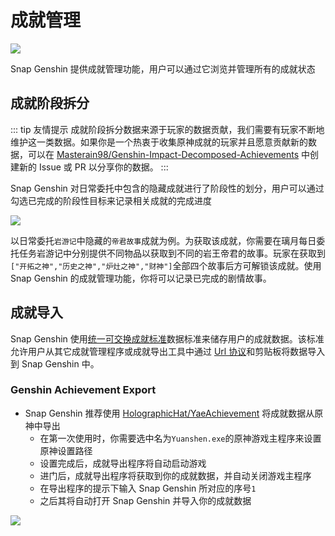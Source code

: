 # 成就管理 <Badge type="tip" text="UIAF" vertical="top" />

![](https://image.snapgenshin.com/imgs/2022/05/02/21047ff544f318fa.png)

Snap Genshin 提供成就管理功能，用户可以通过它浏览并管理所有的成就状态

## 成就阶段拆分

::: tip 友情提示
成就阶段拆分数据来源于玩家的数据贡献，我们需要有玩家不断地维护这一类数据。如果你是一个热衷于收集原神成就的玩家并且愿意贡献新的数据，可以在 [Masterain98/Genshin-Impact-Decomposed-Achievements](https://github.com/Masterain98/Genshin-Impact-Decomposed-Achievements) 中创建新的 Issue 或 PR 以分享你的数据。
:::

Snap Genshin 对日常委托中包含的隐藏成就进行了阶段性的划分，用户可以通过勾选已完成的阶段性目标来记录相关成就的完成进度

![](https://image.snapgenshin.com/imgs/2022/05/02/b6a6cf470d79668e.png)

以日常委托`岩游记`中隐藏的`帝君故事`成就为例。为获取该成就，你需要在璃月每日委托任务岩游记中分别提供不同物品以获取到不同的岩王帝君的故事。玩家在获取到`["开拓之神","历史之神","炉灶之神","财神"]`全部四个故事后方可解锁该成就。使用 Snap Genshin 的成就管理功能，你将可以记录已完成的剧情故事。

## 成就导入

Snap Genshin 使用[统一可交换成就标准](https://www.snapgenshin.com/development/UIAF.html)数据标准来储存用户的成就数据。该标准允许用户从其它成就管理程序或成就导出工具中通过 [Url 协议](https://www.snapgenshin.com/development/ThirdPartyAccess.html#url-%E5%8D%8F%E8%AE%AE)和剪贴板将数据导入到 Snap Genshin 中。

### Genshin Achievement Export

- Snap Genshin 推荐使用 [HolographicHat/YaeAchievement](https://github.com/HolographicHat/YaeAchievement) 将成就数据从原神中导出
  - 在第一次使用时，你需要选中名为`Yuanshen.exe`的原神游戏主程序来设置原神设置路径
  - 设置完成后，成就导出程序将自动启动游戏
  - 进门后，成就导出程序将获取到你的成就数据，并自动关闭游戏主程序
  - 在导出程序的提示下输入 Snap Genshin 所对应的序号`1`
  - 之后其将自动打开 Snap Genshin 并导入你的成就数据

![](https://snapgenshinpic.irain.in/imgs/2022/05/02/91fea0b3f004d90d.png)

